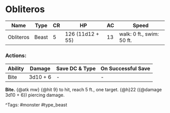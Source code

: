 # Obliteros

| Name | Type | CR | HP | AC | Speed |
|------|------|----|----|----|-------|
| Obliteros | Beast | 5 | 126 (11d12 + 55) | 13 | walk: 0 ft., swim: 50 ft. |

### Actions:

| Ability | Damage | Save DC & Type | On Successful Save |
|---------|--------|----------------|--------------------|
| Bite | 3d10 + 6 | - | - |


**Bite.** {@atk mw} {@hit 9} to hit, reach 5 ft., one target. {@h}22 ({@damage 3d10 + 6}) piercing damage.

^Tags: #monster #type_beast
